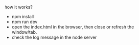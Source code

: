 how it works? 

- npm install
- npm run dev
- open the index.html in the browser, then close or refresh the window/tab.
- check the log message in the node server
